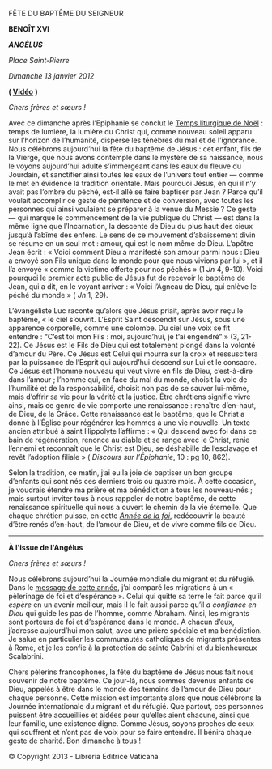 FÊTE DU BAPTÊME DU SEIGNEUR

**BENOÎT XVI**

***ANGÉLUS***

*Place Saint-Pierre*

*Dimanche 13 janvier 2012*

**( [Vidéo](https://www.youtube.com/watch?v=wOPb53-7UHo&list=PLC9tK3J1RlaZGkT-qS3F021VSzUv-YuwO&index=7&ab_channel=TheVatican-Archive)** **)**

*Chers frères et sœurs !*

Avec ce dimanche après l’Epiphanie se conclut le [Temps liturgique de Noël](http://www.vatican.va/liturgical_year/christmas/2012/christmas12_fr.html) : temps de lumière, la lumière du Christ qui, comme nouveau soleil apparu sur l’horizon de l’humanité, disperse les ténèbres du mal et de l’ignorance. Nous célébrons aujourd’hui la fête du baptême de Jésus : cet enfant, fils de la Vierge, que nous avons contemplé dans le mystère de sa naissance, nous le voyons aujourd’hui adulte s’immergeant dans les eaux du fleuve du Jourdain, et sanctifier ainsi toutes les eaux de l’univers tout entier — comme le met en évidence la tradition orientale. Mais pourquoi Jésus, en qui il n’y avait pas l’ombre du péché, est-il allé se faire baptiser par Jean ? Parce qu’il voulait accomplir ce geste de pénitence et de conversion, avec toutes les personnes qui ainsi voulaient se préparer à la venue du Messie ? Ce geste — qui marque le commencement de la vie publique du Christ — est dans la même ligne que l’Incarnation, la descente de Dieu du plus haut des cieux jusqu’à l’abîme des enfers. Le sens de ce mouvement d’abaissement divin se résume en un seul mot : amour, qui est le nom même de Dieu. L’apôtre Jean écrit : « Voici comment Dieu a manifesté son amour parmi nous : Dieu a envoyé son Fils unique dans le monde pour que nous vivions par lui », et il l’a envoyé « comme la victime offerte pour nos péchés » (1 *Jn* 4, 9-10). Voici pourquoi le premier acte public de Jésus fut de recevoir le baptême de Jean, qui a dit, en le voyant arriver : « Voici l’Agneau de Dieu, qui enlève le péché du monde » ( *Jn* 1, 29).

L’évangéliste Luc raconte qu’alors que Jésus priait, après avoir reçu le baptême, « le ciel s’ouvrit. L’Esprit Saint descendit sur Jésus, sous une apparence corporelle, comme une colombe. Du ciel une voix se fit entendre : “C’est toi mon Fils : moi, aujourd’hui, je t’ai engendré” » (3, 21-22). Ce Jésus est le Fils de Dieu qui est totalement plongé dans la volonté d’amour du Père. Ce Jésus est Celui qui mourra sur la croix et ressuscitera par la puissance de l’Esprit qui aujourd’hui descend sur Lui et le consacre. Ce Jésus est l’homme nouveau qui veut vivre en fils de Dieu, c’est-à-dire dans l’amour ; l’homme qui, en face du mal du monde, choisit la voie de l’humilité et de la responsabilité, choisit non pas de se sauver lui-même, mais d’offrir sa vie pour la vérité et la justice. Être chrétiens signifie vivre ainsi, mais ce genre de vie comporte une renaissance : renaître d’en-haut, de Dieu, de la Grâce. Cette renaissance est le baptême, que le Christ a donné à l’Église pour régénérer les hommes à une vie nouvelle. Un texte ancien attribué à saint Hippolyte l’affirme : « Qui descend avec foi dans ce bain de régénération, renonce au diable et se range avec le Christ, renie l’ennemi et reconnaît que le Christ est Dieu, se déshabille de l’esclavage et revêt l’adoption filiale » ( *Discours sur l’Épiphanie*, 10 : pg 10, 862).

Selon la tradition, ce matin, j’ai eu la joie de baptiser un bon groupe d’enfants qui sont nés ces derniers trois ou quatre mois. À cette occasion, je voudrais étendre ma prière et ma bénédiction à tous les nouveau-nés ; mais surtout inviter tous à nous rappeler de notre baptême, de cette renaissance spirituelle qui nous a ouvert le chemin de la vie éternelle. Que chaque chrétien puisse, en cette *[Année de la foi](http://www.vatican.va/special/annus_fidei/index_fr.htm)*, redécouvrir la beauté d’être renés d’en-haut, de l’amour de Dieu, et de vivre comme fils de Dieu.

* * *

**À l'issue de l'Angélus**

*Chers frères et sœurs !*

Nous célébrons aujourd’hui la Journée mondiale du migrant et du réfugié. Dans le [message de cette année](http://w2.vatican.va/content/benedict-xvi/fr/messages/migration/documents/hf_ben-xvi_mes_20121012_world-migrants-day.html), j’ai comparé les migrations à un « pèlerinage de foi et d’espérance ». Celui qui quitte sa terre le fait parce qu’il *espère* en un avenir meilleur, mais il le fait aussi parce qu’il *a confiance en Dieu* qui guide les pas de l’homme, comme Abraham. Ainsi, les migrants sont porteurs de foi et d’espérance dans le monde. À chacun d’eux, j’adresse aujourd’hui mon salut, avec une prière spéciale et ma bénédiction. Je salue en particulier les communautés catholiques de migrants présentes à Rome, et je les confie à la protection de sainte Cabrini et du bienheureux Scalabrini.

Chers pèlerins francophones, la fête du baptême de Jésus nous fait nous souvenir de notre baptême. Ce jour-là, nous sommes devenus enfants de Dieu, appelés à être dans le monde des témoins de l’amour de Dieu pour chaque personne. Cette mission est importante alors que nous célébrons la Journée internationale du migrant et du réfugié. Que partout, ces personnes puissent être accueillies et aidées pour qu’elles aient chacune, ainsi que leur famille, une existence digne. Comme Jésus, soyons proches de ceux qui souffrent et n’ont pas de voix pour se faire entendre. Il bénira chaque geste de charité. Bon dimanche à tous !

© Copyright 2013 - Libreria Editrice Vaticana